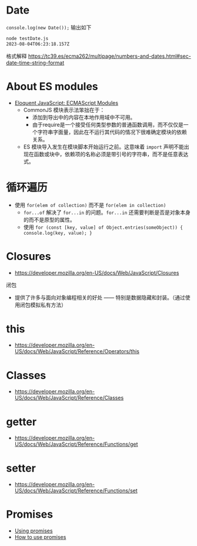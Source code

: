 # Date

`console.log(new Date());`
输出如下
```sh
node testDate.js
2023-08-04T06:23:18.157Z
```

格式解释 https://tc39.es/ecma262/multipage/numbers-and-dates.html#sec-date-time-string-format

# About ES modules

- [Eloquent JavaScript: ECMAScript Modules](https://eloquentjavascript.net/10_modules.html#h_hF2FmOVxw7) 
	- CommonJS 模块表示法笨拙在于：
		- 添加到导出中的内容在本地作用域中不可用。
		- 由于require是一个接受任何类型参数的普通函数调用，而不仅仅是一个字符串字面量，因此在不运行其代码的情况下很难确定模块的依赖关系。
	- ES 模块导入发生在模块脚本开始运行之前。这意味着 `import` 声明不能出现在函数或块中，依赖项的名称必须是带引号的字符串，而不是任意表达式。

# 循环遍历

- 使用 `for(elem of collection)` 而不是 `for(elem in collection)` 
	- `for...of` 解决了 `for...in` 的问题。`for...in` 还需要判断是否是对象本身的而不是原型的属性。
	- 使用 `for (const [key, value] of Object.entries(someObject)) { console.log(key, value); }`



# Closures

- https://developer.mozilla.org/en-US/docs/Web/JavaScript/Closures

闭包
- 提供了许多与面向对象编程相关的好处 —— 特别是数据隐藏和封装。（通过使用闭包模拟私有方法）

# this

- https://developer.mozilla.org/en-US/docs/Web/JavaScript/Reference/Operators/this

# Classes

- https://developer.mozilla.org/en-US/docs/Web/JavaScript/Reference/Classes

# getter

- https://developer.mozilla.org/en-US/docs/Web/JavaScript/Reference/Functions/get


# setter

- https://developer.mozilla.org/en-US/docs/Web/JavaScript/Reference/Functions/set

# Promises

- [Using promises](https://developer.mozilla.org/en-US/docs/Web/JavaScript/Guide/Using_promises) 
- [How to use promises](https://developer.mozilla.org/en-US/docs/Learn/JavaScript/Asynchronous/Promises) 
